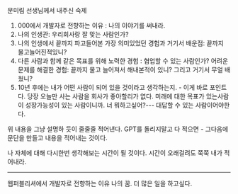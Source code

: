 문미림 선생님께서 내주신 숙제

1. 000에서 개발자로 전향하는 이유 : 나의 이야기를 써내라.
2. 나의 인생관: 우리회사랑 잘 맞는 사람인가?
3. 나의 인생에서 끝까지 파고들어본 가장 의미있었던 경험과 거기서 배운점: 끝까지 물고늘어진적있니?
4. 다른 사람과 함께 같은 목표를 위해 노력한 경험 : 협업할 수 있는 사람인가?
	어려운 문제를 해결한 경험: 끝까지 물고 늘어져서 해내본적이 있니?
	그리고 거기서 무얼 배웠니?
5. 10년 후에는 내가 어떤 사람이 되어 있을 것이라고 생각하는지. - 이게 바로 포인트다.
	당장 오늘만 사는 사람을 회사가 좋아할리가 없다. 
	미래에 대한 목표가 있는사람이 성장가능성이 있는 사람이니까.
	너 뭐하고싶어?--- 대답할 수 있는 사람이어야한다.

위 내용을 그냥 설명하 듯이 줄줄줄 적어낸다. GPT를 돌리지말고 다 적으면 - 그다음에 문단을 만들고 내용을 적어내는 것이다. 

나 자체에 대해 다시한번 생각해보는 시간이 될 것이다. 시간이 오래걸려도 쭉쭉 내가 적어내라. 

---

웹퍼블리셔에서 개발자로 전향하는 이유
나의 꿈. 더 많은 일을 하고싶다. 
